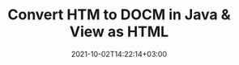 ---
############################# Static ############################
layout: "autogen"
date: 2021-10-02T14:22:14+03:00
draft: false
path: "total/java/conversion/htm-to-docm/"

############################# Head ############################
head_title: "Convert HTM to DOCM in Java - Sample Java Code"
head_description: "Java document conversion library to convert HTM to DOCM and 100+ other file formats in Java & J2SE applications. View the Converted DOCM document as HTML viewer."

############################# Header ############################
title: "Convert HTM to DOCM in Java & View as HTML"
description: "Programmatically convert HTM to DOCM in Java & J2SE platforms using flexible document manipulation options to customize the resultant document. Convert the complete document or some specific pages based on page numbers or selective page ranges using Java document conversion library."

############################# SubMenu ############################
submenu:
    enable: false

############################# Content ############################
content:
    enable: true
    block:
    - title_left: "HTM to DOCM Conversion in Java"
      content_left: |
          Perform HTM to DOCM file conversion in three simple steps using Java. View the converted document as HTML without any external software dependency.

          -   Create a new instance of **Converter** class and load the HTM file
          -   Set **ConvertOptions** for the DOCM document type
          -   Call **Convert** method of **Converter** class instance for conversion to DOCM
          -   Set options for HTML viewer
          -   Create **Viewer** object to view converted DOCM as HTML
          
      title_right: "Convert Remotely Located Documents"
      content_right: |
          You require `GroupDocs.Conversion` & `GroupDocs.Viewer` namespaces to convert between a wide range of popular document types such as PDF, Microsoft Word, Excel, PowerPoint, Project, Outlook, HTML, diagrams and image file formats. Explore other [Java APIs for Office documents](https://products.conholdate.com/total/java/) as offered by Conholdate.Total.
          
          Get the respective assembly files from the [downloads](https://downloads.conholdate.com/total/java) or fetch the whole package from [Maven](https://repository.conholdate.com/webapp/#/artifacts/browse/tree/General/repo) to add 'Conholdate.Total` directly in your workspace.
          
      code: |
          ```cs {linenos=false}
          // Convert HTM to DOCM using GroupDocs.Conversion API
          // Load the source HTM file to be converted
          Converter converter = new Converter("input.htm");

          // Get the convert options ready for the target DOCM format
          ConvertOptions convertOptions = new FileType().fromExtension("docm").getConvertOptions();

          // Convert to DOCM format
          converter.convert("output.docm", convertOptions);

          // Create Viewer object to view the converted DOCM as HTML
          try (Viewer viewer = new Viewer("output.docm"))
          {
              // Set options for HTML viewer
              HtmlViewOptions viewOptions = HtmlViewOptions.forEmbeddedResources("output{0}.html");

              // View converted DOCM as HTML
              viewer.view(viewOptions);
          }
          ```
    - title_left: "Convert Password Protected HTM to DOCM"
      content_left: |
          Accurately load and convert documents that are protected with a password within your Java based applications. The file format conversion API also supports rendering remote documents from different sources including S3, Blob, FTP, Stream, URL or a local disk.

          -   Create new instance of **Converter** class and pass source document path
          -   Instantiate the proper **ConvertOptions** class e.g. (**PdfConvertOptions**, **WordProcessingConvertOptions**, **SpreadsheetConvertOptions** etc.)
          -   Call **convert** method of **Converter** class instance and pass filename for the converted document
        
      title_right: "Source Document Information Extraction"
      content_right: |
          The documents information extraction feature not only allows getting the basic information about the source document file but it also supports extracting some valuable file-format specific information such as project start and end dates of a Microsoft Project file, any printing restrictions on a PDF document, list of folders enclosed in an Outlook data file etc. 

          Convert popular document file formats on different operating systems such as Windows, Linux or macOS while using development environments such as NetBeans, IntelliJ IDEA and Eclipse.
          
      code: |
          ```cs {linenos=false}
          // Load and convert password protected documents
          WordProcessingLoadOptions loadOptions = new WordProcessingLoadOptions();
          loadOptions.setPassword("12345");

          // Create an instance of Converter class and pass source document path and the load options delegate as a constructor parameters
          Converter converter = new Converter("input.htm", loadOptions);

          // Instantiate PdfConvertOptions class
          PdfConvertOptions options = new PdfConvertOptions();

          // Call convert method of Converter class instance and pass filename for the converted document and the instance of ConvertOptions from the previous step
          converter.convert("output.docm, options);
          ```
############################# About Formats ############################
about_formats:
    enable: false
############################# More Formats ############################
more_formats:
    enable: true
    auto: false
    other_out_formats: PDF DOCX DOT DOTX DOTM TXT RTF HTML MHTML XLS XLSX XLSM XLT XLTX XLTM DIF PPT PPTX PPS PPSX POT POTX POTM ODT OTT EMZ WMZ SVGZ TEX DCM WMF BMP PNG GIF JPEG TIFF
############################# Back to top ###############################
back_to_top:
  enable: true
---